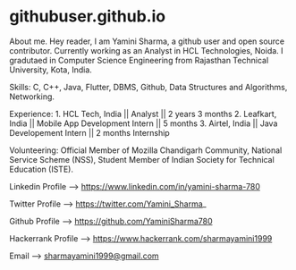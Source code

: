 # githubuser.github.io
About me.
Hey reader, I am Yamini Sharma, a github user and open source contributor. 
Currently working as an Analyst in HCL Technologies, Noida. I gradutaed in Computer Science Engineering from Rajasthan Technical University, Kota, India.

Skills:
       C, C++, Java, Flutter, DBMS, Github, Data Structures and Algorithms, Networking.
         
          
Experience:   1. HCL Tech, India || Analyst || 2 years 3 months
              2. Leafkart, India || Mobile App Development Intern || 5 months
              3. Airtel, India || Java Developement Intern || 2 months Internship
              
              
Volunteering:
            Official Member of Mozilla Chandigarh Community, 
            National Service Scheme (NSS), 
            Student Member of Indian Society for Technical Education (ISTE).


Linkedin Profile --> https://www.linkedin.com/in/yamini-sharma-780

Twitter Profile --> https://twitter.com/Yamini_Sharma_

Github Profile --> https://github.com/YaminiSharma780

Hackerrank Profile --> https://www.hackerrank.com/sharmayamini1999

Email --> sharmayamini1999@gmail.com
